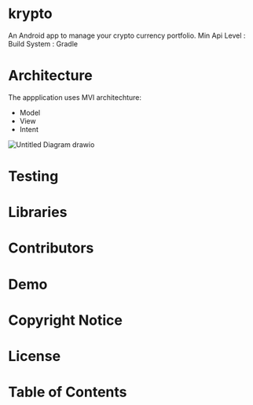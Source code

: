 # krypto
An Android app to manage your crypto currency portfolio.
Min Api Level : 
Build System : Gradle

# Architecture
The appplication uses MVI architechture:
* Model
* View
* Intent


![Untitled Diagram drawio](https://user-images.githubusercontent.com/11459159/160078895-05d7e040-fee4-44d3-be9f-3420f719258b.png)

# Testing
# Libraries
# Contributors
# Demo
# Copyright Notice
# License
# Table of Contents
